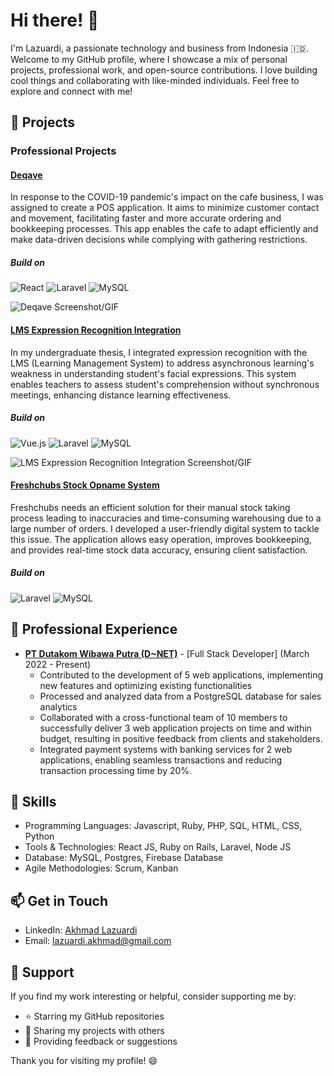 # Hi there! 👋

I'm Lazuardi, a passionate technology and business from Indonesia 🇮🇩. Welcome to my GitHub profile, where I showcase a mix of personal projects, professional work, and open-source contributions. I love building cool things and collaborating with like-minded individuals. Feel free to explore and connect with me!

## 🚀 Projects

### Professional Projects

#### [Deqave](https://deqave.lazuweb.my.id/)
In response to the COVID-19 pandemic's impact on the cafe business, I was assigned to create a POS application. It aims to minimize customer contact and movement, facilitating faster and more accurate ordering and bookkeeping processes. This app enables the cafe to adapt efficiently and make data-driven decisions while complying with gathering restrictions.

##### Build on
![React](https://img.shields.io/badge/react-%2320232a.svg?style=for-the-badge&logo=react&logoColor=%2361DAFB) ![Laravel](https://img.shields.io/badge/laravel-%23FF2D20.svg?style=for-the-badge&logo=laravel&logoColor=white) ![MySQL](https://img.shields.io/badge/mysql-%2300f.svg?style=for-the-badge&logo=mysql&logoColor=white)

![Deqave Screenshot/GIF](https://lazuweb.my.id/images/projects/deqave.png)

#### [LMS Expression Recognition Integration](https://skripsi.lazuweb.my.id/)
In my undergraduate thesis, I integrated expression recognition with the LMS (Learning Management System) to address asynchronous learning's weakness in understanding student's facial expressions. This system enables teachers to assess student's comprehension without synchronous meetings, enhancing distance learning effectiveness.

##### Build on
![Vue.js](https://img.shields.io/badge/vuejs-%2335495e.svg?style=for-the-badge&logo=vuedotjs&logoColor=%234FC08D) ![Laravel](https://img.shields.io/badge/laravel-%23FF2D20.svg?style=for-the-badge&logo=laravel&logoColor=white) ![MySQL](https://img.shields.io/badge/mysql-%2300f.svg?style=for-the-badge&logo=mysql&logoColor=white)

![LMS Expression Recognition Integration Screenshot/GIF](https://lazuweb.my.id/images/projects/hss_learning.png)

#### [Freshchubs Stock Opname System](/)
Freshchubs needs an efficient solution for their manual stock taking process leading to inaccuracies and time-consuming warehousing due to a large number of orders. I developed a user-friendly digital system to tackle this issue. The application allows easy operation, improves bookkeeping, and provides real-time stock data accuracy, ensuring client satisfaction.

##### Build on
![Laravel](https://img.shields.io/badge/laravel-%23FF2D20.svg?style=for-the-badge&logo=laravel&logoColor=white) ![MySQL](https://img.shields.io/badge/mysql-%2300f.svg?style=for-the-badge&logo=mysql&logoColor=white)

## 💼 Professional Experience

- **[PT Dutakom Wibawa Putra (D~NET)](https://dnetprovider.id/id/)** - [Full Stack Developer] (March 2022 - Present)
  - Contributed to the development of 5 web applications, implementing new features and optimizing existing functionalities
  - Processed and analyzed data from a PostgreSQL database for sales analytics
  - Collaborated with a cross-functional team of 10 members to successfully deliver 3 web application projects on time and within budget, resulting in positive feedback from clients and stakeholders.
  - Integrated payment systems with banking services for 2 web applications, enabling seamless transactions and reducing transaction processing time by 20%.

## 🌱 Skills

- Programming Languages: Javascript, Ruby, PHP, SQL, HTML, CSS, Python
- Tools & Technologies: React JS, Ruby on Rails, Laravel, Node JS
- Database: MySQL, Postgres, Firebase Database
- Agile Methodologies: Scrum, Kanban

## 📫 Get in Touch

- LinkedIn: [Akhmad Lazuardi](https://www.linkedin.com/in/akhmad-lazuardi-8a996914b/)
- Email: [lazuardi.akhmad@gmail.com](mailto:lazuardi.akhmad@gmail.com)

## 🙏 Support

If you find my work interesting or helpful, consider supporting me by:

- ⭐️ Starring my GitHub repositories
- 📣 Sharing my projects with others
- 💬 Providing feedback or suggestions

Thank you for visiting my profile! 😄
